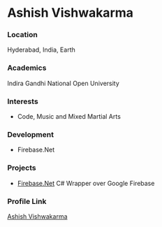 # Ashish Vishwakarma

### Location

Hyderabad, India, Earth

### Academics

Indira Gandhi National Open University

### Interests

- Code, Music and Mixed Martial Arts

### Development

- Firebase.Net

### Projects

- [Firebase.Net](https://github.com/AshV/Firebase.net) C# Wrapper over Google Firebase

### Profile Link

[Ashish Vishwakarma](https://github.com/AshV)